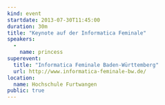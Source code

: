 ```yaml
---
kind: event
startdate: 2013-07-30T11:45:00
duration: 30m
title: "Keynote auf der Informatica Feminale"
speakers:
  -
    name: princess
superevent:
  title: "Informatica Feminale Baden-Württemberg"
  url: http://www.informatica-feminale-bw.de/
location:
  name: Hochschule Furtwangen
public: true
---
```

